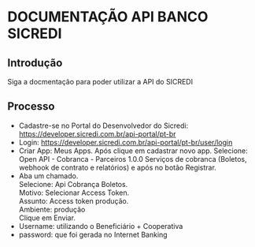# DOCUMENTAÇÃO API BANCO SICREDI

## Introdução

Siga a docmentação para poder utilizar a API do SICREDI

## Processo

- Cadastre-se no Portal do Desenvolvedor do Sicredi: https://developer.sicredi.com.br/api-portal/pt-br
- Login: https://developer.sicredi.com.br/api-portal/pt-br/user/login
- Criar App: Meus Apps. Após clique em cadastrar novo app. Selecione: Open API - Cobranca - Parceiros 1.0.0
  Serviços de cobranca (Boletos, webhook de contrato e relatórios) e após no botão Registrar.
- Aba um chamado. <br>
  Selecione: Api Cobrança Boletos.<br>
  Motivo: Selecionar Access Token. <br>
  Assunto: Access token produção. <br>
  Ambiente: produção<br>
  Clique em Enviar.<br>
- Username: utilizando o Beneficiário + Cooperativa<br>
- password: que foi gerada no Internet Banking

